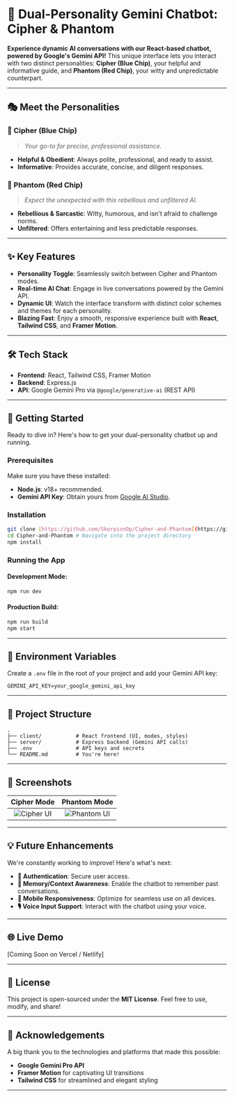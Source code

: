 # 🧠 Dual-Personality Gemini Chatbot: Cipher & Phantom

**Experience dynamic AI conversations with our React-based chatbot, powered by Google's Gemini API!** This unique interface lets you interact with two distinct personalities: **Cipher (Blue Chip)**, your helpful and informative guide, and **Phantom (Red Chip)**, your witty and unpredictable counterpart.

---

## 🎭 Meet the Personalities

### 🔵 Cipher (Blue Chip)
> *Your go-to for precise, professional assistance.*

- **Helpful & Obedient**: Always polite, professional, and ready to assist.
- **Informative**: Provides accurate, concise, and diligent responses.

### 🔴 Phantom (Red Chip)
> *Expect the unexpected with this rebellious and unfiltered AI.*

- **Rebellious & Sarcastic**: Witty, humorous, and isn't afraid to challenge norms.
- **Unfiltered**: Offers entertaining and less predictable responses.

---

## ✨ Key Features

* **Personality Toggle**: Seamlessly switch between Cipher and Phantom modes.
* **Real-time AI Chat**: Engage in live conversations powered by the Gemini API.
* **Dynamic UI**: Watch the interface transform with distinct color schemes and themes for each personality.
* **Blazing Fast**: Enjoy a smooth, responsive experience built with **React**, **Tailwind CSS**, and **Framer Motion**.

---

## 🛠️ Tech Stack

* **Frontend**: React, Tailwind CSS, Framer Motion
* **Backend**: Express.js
* **API**: Google Gemini Pro via `@google/generative-ai` (REST API)

---

## 🚀 Getting Started

Ready to dive in? Here's how to get your dual-personality chatbot up and running.

### Prerequisites
Make sure you have these installed:

* **Node.js**: v18+ recommended.
* **Gemini API Key**: Obtain yours from [Google AI Studio](https://aistudio.google.com/app/apikey).

### Installation

```bash
git clone [https://github.com/SkorpionOp/Cipher-and-Phantom](https://github.com/SkorpionOp/Cipher-and-Phantom);
cd Cipher-and-Phantom # Navigate into the project directory
npm install
```

### Running the App

#### Development Mode:

```bash
npm run dev
```

#### Production Build:

```bash
npm run build
npm start
```

---

## 🔐 Environment Variables

Create a `.env` file in the root of your project and add your Gemini API key:

```env
GEMINI_API_KEY=your_google_gemini_api_key
```

---

## 📂 Project Structure

```
.
├── client/           # React frontend (UI, modes, styles)
├── server/           # Express backend (Gemini API calls)
├── .env              # API keys and secrets
└── README.md         # You're here!
```

---

## 📸 Screenshots

| Cipher Mode                                | Phantom Mode                                 |
| :----------------------------------------: | :------------------------------------------: |
| ![Cipher UI](./screenshots/cipher.png)     | ![Phantom UI](./screenshots/phantom.png)     |

---

## 💡 Future Enhancements

We're constantly working to improve! Here's what's next:

* **🔐 Authentication**: Secure user access.
* **🧠 Memory/Context Awareness**: Enable the chatbot to remember past conversations.
* **📲 Mobile Responsiveness**: Optimize for seamless use on all devices.
* **🎙️ Voice Input Support**: Interact with the chatbot using your voice.

---

## 🌐 Live Demo

\[Coming Soon on Vercel / Netlify]

---

## 📜 License

This project is open-sourced under the **MIT License**. Feel free to use, modify, and share!

---

## 🙌 Acknowledgements

A big thank you to the technologies and platforms that made this possible:

* **Google Gemini Pro API**
* **Framer Motion** for captivating UI transitions
* **Tailwind CSS** for streamlined and elegant styling

---
